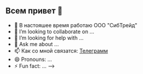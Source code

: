 ## Всем привет 👋

- 🔭 В настояшее время работаю ООО "CибТрейд"
- 👯 I’m looking to collaborate on ...
- 🤔 I’m looking for help with ...
- 💬 Ask me about ...
- 📫 Как со мной связатся: [Телеграмм](https://t.me/alex1705s)
- 😄 Pronouns: ...
- ⚡ Fun fact: ...
-->
